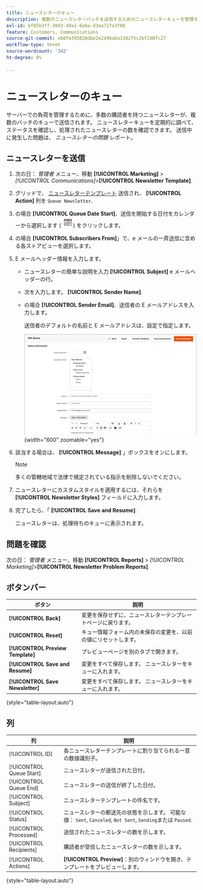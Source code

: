 ```yaml
---
title: ニュースレターのキュー
description: 複数のニュースレターバッチを送信するためのニュースレターキューを管理する方法を説明します。
exl-id: bf85b3ff-3093-49a1-8a9a-d3ea71fe3f09
feature: Customers, Communications
source-git-commit: eb0fe395020dbe2e2496aba13d2f5c2bf2d0fc27
workflow-type: tm+mt
source-wordcount: '342'
ht-degree: 0%

---
```


# ニュースレターのキュー

サーバーでの負荷を管理するために、多数の購読者を持つニュースレターが、複数のバッチのキューで送信されます。 ニュースレターキューを定期的に調べて、ステータスを確認し、処理されたニュースレターの数を確認できます。 送信中に発生した問題は、 _ニュースレターの問題_ レポート。

## ニュースレターを送信

1. 次の日： _管理者_ メニュー、移動 **[!UICONTROL Marketing]** > _[!UICONTROL Communications]_>**[!UICONTROL Newsletter Template]**.

1. グリッドで、 [ニュースレターテンプレート](newsletter-template.md) 送信され、 **[!UICONTROL Action]** 列を `Queue Newsletter`.

1. の場合 **[!UICONTROL Queue Date Start]**、送信を開始する日付をカレンダーから選択します (![カレンダーアイコン](../assets/icon-calendar.png)) をクリックします。

1. の場合 **[!UICONTROL Subscribers From]**」で、e メールの一斉送信に含める各ストアビューを選択します。

1. E メールヘッダー情報を入力します。

   - ニュースレターの簡単な説明を入力 **[!UICONTROL Subject]** e メールヘッダーの行。

   - 次を入力します。 **[!UICONTROL Sender Name]**.

   - の場合 **[!UICONTROL Sender Email]**、送信者の E メールアドレスを入力します。

     送信者のデフォルトの名前と E メールアドレスは、設定で指定します。

     ![ニュースレターキュー情報](./assets/newsletter-queue-information1.png){width="600" zoomable="yes"}

1. 該当する場合は、 **[!UICONTROL Message]** 」ボックスをオンにします。

   >[!NOTE]
   >
   >多くの管轄地域で法律で規定されている指示を削除しないでください。

1. ニュースレターにカスタムスタイルを適用するには、それらを **[!UICONTROL Newsletter Styles]** フィールドに入力します。

1. 完了したら、「 **[!UICONTROL Save and Resume]**.

   ニュースレターは、処理待ちのキューに表示されます。

## 問題を確認

次の日： _管理者_ メニュー、移動 **[!UICONTROL Reports]** > _[!UICONTROL Marketing]_>**[!UICONTROL Newsletter Problem Reports]**.

## ボタンバー

| ボタン | 説明 |
|--- |--- |
| **[!UICONTROL Back]** | 変更を保存せずに、ニュースレターテンプレートページに戻ります。 |
| **[!UICONTROL Reset]** | キュー情報フォーム内の未保存の変更を、以前の値にリセットします。 |
| **[!UICONTROL Preview Template]** | プレビューページを別のタブで開きます。 |
| **[!UICONTROL Save and Resume]** | 変更をすべて保存します。 ニュースレターをキューに入れます。 |
| **[!UICONTROL Save Newsletter]** | 変更をすべて保存します。 ニュースレターをキューに入れます。 |

{style="table-layout:auto"}

## 列

| 列 | 説明 |
|--- |--- |
| [!UICONTROL ID] | 各ニュースレターテンプレートに割り当てられる一意の数値識別子。 |
| [!UICONTROL Queue Start] | ニュースレターが送信された日付。 |
| [!UICONTROL Queue End] | ニュースレターの送信が終了した日付。 |
| [!UICONTROL Subject] | ニュースレターテンプレートの件名です。 |
| [!UICONTROL Status] | ニュースレターの郵送先の状態を示します。 可能な値： `Sent`, `Canceled`, `Not Sent`, `Sending`または `Paused`. |
| [!UICONTROL Processed] | 送信されたニュースレターの数を示します。 |
| [!UICONTROL Recipients] | 購読者が受信したニュースレターの数を示します。 |
| [!UICONTROL Actions] | **[!UICONTROL Preview]**：別のウィンドウを開き、テンプレートをプレビューします。 |

{style="table-layout:auto"}
